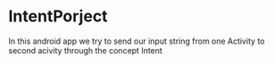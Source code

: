 # IntentPorject
In this android app we try to send our input string from one Activity to second acivity through the concept Intent
